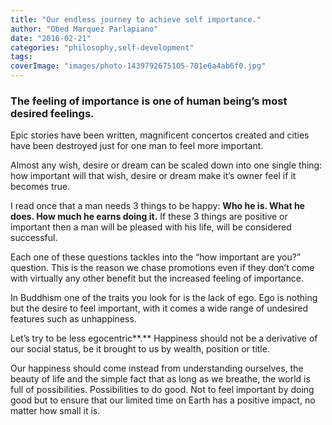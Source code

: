 ```yaml
---
title: "Our endless journey to achieve self importance."
author: "Obed Marquez Parlapiano"
date: "2016-02-21"
categories: "philosophy,self-development"
tags:
coverImage: "images/photo-1439792675105-701e6a4ab6f0.jpg"
---
```


### The feeling of importance is one of human being’s most desired feelings.

Epic stories have been written, magnificent concertos created and cities have been destroyed just for one man to feel more important.

Almost any wish, desire or dream can be scaled down into one single thing: how important will that wish, desire or dream make it’s owner feel if it becomes true.

I read once that a man needs 3 things to be happy: **Who he is. What he does. How much he earns doing it.** If these 3 things are positive or important then a man will be pleased with his life, will be considered successful.

Each one of these questions tackles into the “how important are you?” question. This is the reason we chase promotions even if they don’t come with virtually any other benefit but the increased feeling of importance.

In Buddhism one of the traits you look for is the lack of ego. Ego is nothing but the desire to feel important, with it comes a wide range of undesired features such as unhappiness.

Let’s try to be less egocentric**.** Happiness should not be a derivative of our social status, be it brought to us by wealth, position or title.

Our happiness should come instead from understanding ourselves, the beauty of life and the simple fact that as long as we breathe, the world is full of possibilities. Possibilities to do good. Not to feel important by doing good but to ensure that our limited time on Earth has a positive impact, no matter how small it is.

